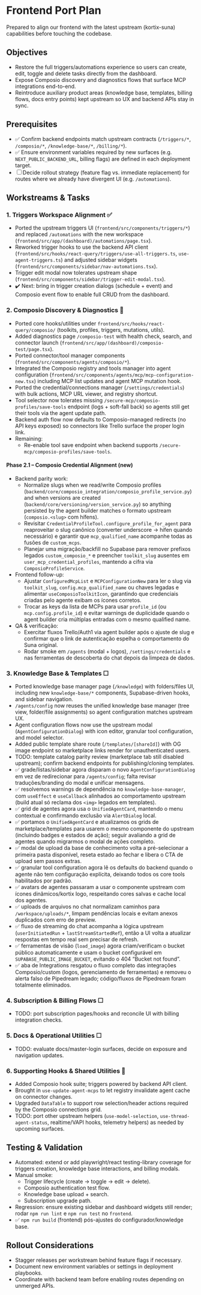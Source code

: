 # Frontend Port Plan

Prepared to align our frontend with the latest upstream (kortix-suna) capabilities before touching the codebase.

## Objectives
- Restore the full triggers/automations experience so users can create, edit, toggle and delete tasks directly from the dashboard.
- Expose Composio discovery and diagnostics flows that surface MCP integrations end-to-end.
- Reintroduce auxiliary product areas (knowledge base, templates, billing flows, docs entry points) kept upstream so UX and backend APIs stay in sync.

## Prerequisites
- ✅ Confirm backend endpoints match upstream contracts (`/triggers/*`, `/composio/*`, `/knowledge-base/*`, `/billing/*`).
- ✅ Ensure environment variables required by new surfaces (e.g. `NEXT_PUBLIC_BACKEND_URL`, billing flags) are defined in each deployment target.
- ☐ Decide rollout strategy (feature flag vs. immediate replacement) for routes where we already have divergent UI (e.g. `/automations`).

## Workstreams & Tasks

### 1. Triggers Workspace Alignment ✅
- Ported the upstream triggers UI (`frontend/src/components/triggers/*`) and replaced `/automations` with the new workspace (`frontend/src/app/(dashboard)/automations/page.tsx`).
- Reworked trigger hooks to use the backend API client (`frontend/src/hooks/react-query/triggers/use-all-triggers.ts`, `use-agent-triggers.ts`) and adjusted sidebar widgets (`frontend/src/components/sidebar/nav-automations.tsx`).
- Trigger edit modal now tolerates upstream shape (`frontend/src/components/sidebar/trigger-edit-modal.tsx`).
- ✔️ Next: bring in trigger creation dialogs (schedule + event) and Composio event flow to enable full CRUD from the dashboard.

### 2. Composio Discovery & Diagnostics 🚧
- Ported core hooks/utilities under `frontend/src/hooks/react-query/composio/` (toolkits, profiles, triggers, mutations, utils).
- Added diagnostics page `/composio-test` with health check, search, and connector launch (`frontend/src/app/(dashboard)/composio-test/page.tsx`).
- Ported connector/tool manager components (`frontend/src/components/agents/composio/*`).
- Integrated the Composio registry and tools manager into agent configuration (`frontend/src/components/agents/mcp/mcp-configuration-new.tsx`) including MCP list updates and agent MCP mutation hook.
- Ported the credential/connections manager (`/settings/credentials`) with bulk actions, MCP URL viewer, and registry shortcut.
- Tool selector now tolerates missing `/secure-mcp/composio-profiles/save-tools` endpoint (logs + soft-fall back) so agents still get their tools via the agent update path.
- Backend auth flow now defaults to Composio-managed redirects (no API keys exposed) so connectors like Trello surface the proper login link.
- Remaining:
  - Re-enable tool save endpoint when backend supports `/secure-mcp/composio-profiles/save-tools`.

#### Phase 2.1 – Composio Credential Alignment (new)
- Backend parity work:
  - Normalize slugs when we read/write Composio profiles (`backend/core/composio_integration/composio_profile_service.py`) and when versions are created (`backend/core/versioning/version_service.py`) so anything persisted by the agent builder matches o formato upstream (`composio.<slug>` com hífens).
  - Revisitar `CredentialProfileTool.configure_profile_for_agent` para reaproveitar o slug canônico (converter underscore → hífen quando necessário) e garantir que `mcp_qualified_name` acompanhe todas as fusões de `custom_mcps`.
  - Planejar uma migração/backfill no Supabase para remover prefixos legados `custom_composio_*` e preencher `toolkit_slug` ausentes em `user_mcp_credential_profiles`, mantendo a cifra via `ComposioProfileService`.
- Frontend follow-up:
  - Ajustar `ConfiguredMcpList` e `MCPConfigurationNew` para ler o slug via `toolkit_slug`, `config.mcp_qualified_name` ou chaves legadas e alimentar `useComposioToolkitIcon`, garantindo que credenciais criadas pelo agente exibam os ícones corretos.
  - Trocar as keys da lista de MCPs para usar `profile_id` (ou `mcp.config.profile_id`) e evitar warnings de duplicidade quando o agent builder cria múltiplas entradas com o mesmo qualified name.
- QA & verificação:
  - Exercitar fluxos Trello/Auth1 via agent builder após o ajuste de slug e confirmar que o link de autenticação espelha o comportamento do Suna original.
  - Rodar smoke em `/agents` (modal + logos), `/settings/credentials` e nas ferramentas de descoberta do chat depois da limpeza de dados.

### 3. Knowledge Base & Templates ☐
- Ported knowledge base manager page (`/knowledge`) with folders/files UI, including new `knowledge-base/*` components, Supabase-driven hooks, and sidebar navigation.
- `/agents/config` now reuses the unified knowledge base manager (tree view, folder/file assignments) so agent configuration matches upstream UX.
- Agent configuration flows now use the upstream modal (`AgentConfigurationDialog`) with icon editor, granular tool configuration, and model selector.
- Added public template share route (`/templates/[shareId]`) with OG image endpoint so marketplace links render for unauthenticated users.
- TODO: template catalog parity review (marketplace tab still disabled upstream); confirm backend endpoints for publishing/cloning templates.
- ✅ grade/listas/sidebar agora disparam o novo `AgentConfigurationDialog` em vez de redirecionar para `/agents/config`; falta revisar traduções/branding do modal e unificar mensagens.
- ✅ resolvemos warnings de dependência no `knowledge-base-manager`, com `useEffect` e `useCallback` alinhados ao comportamento upstream (build atual só reclama dos `<img>` legados em templates).
- ✅ grid de agentes agora usa o `UnifiedAgentCard`, mantendo o menu contextual e confirmando exclusão via `AlertDialog` local.
- ✅ portamos o `UnifiedAgentCard` e atualizamos os grids de marketplace/templates para usarem o mesmo componente do upstream (incluindo badges e estados de ação); seguir avaliando a grid de agentes quando migrarmos o modal de ações completo.
- ✅ modal de upload da base de conhecimento volta a pré-selecionar a primeira pasta disponível, reseta estado ao fechar e libera o CTA de upload sem passos extras.
- ✅ granular tool configuration agora lê os defaults do backend quando o agente não tem configuração explícita, deixando todos os core tools habilitados por padrão.
- ✅ avatars de agentes passaram a usar o componente upstream com ícones dinâmicos/kortix logo, respeitando cores salvas e cache local dos agentes.
- ✅ uploads de arquivos no chat normalizam caminhos para `/workspace/uploads/*`, limpam pendências locais e evitam anexos duplicados com erro de preview.
- ✅ fluxo de streaming do chat acompanha a lógica upstream (`userInitiatedRun` + `lastStreamStartedRef`), então a UI volta a atualizar respostas em tempo real sem precisar de refresh.
- ✅ ferramentas de visão (`load_image`) agora criam/verificam o bucket público automaticamente e usam o bucket configurável em `SUPABASE_PUBLIC_IMAGE_BUCKET`, evitando o 404 “Bucket not found”.
- ✅ aba de Integrations resgatou o fluxo completo das integrações Composio/custom (logos, gerenciamento de ferramentas) e removeu o alerta falso de Pipedream legado; código/fluxos de Pipedream foram totalmente eliminados.

### 4. Subscription & Billing Flows ☐
- TODO: port subscription pages/hooks and reconcile UI with billing integration checks.

### 5. Docs & Operational Utilities ☐
- TODO: evaluate docs/master-login surfaces, decide on exposure and navigation updates.

### 6. Supporting Hooks & Shared Utilities 🚧
- Added Composio hook suite; triggers powered by backend API client.
- Brought in `use-update-agent-mcps` to let registry invalidate agent cache on connector changes.
- Upgraded `DataTable` to support row selection/header actions required by the Composio connections grid.
- TODO: port other upstream helpers (`use-model-selection`, `use-thread-agent-status`, realtime/VAPI hooks, telemetry helpers) as needed by upcoming surfaces.

## Testing & Validation
- Automated: extend or add playwright/react testing-library coverage for triggers creation, knowledge base interactions, and billing modals.
- Manual smoke:
  - Trigger lifecycle (create → toggle → edit → delete).
  - Composio authentication test flow.
  - Knowledge base upload + search.
  - Subscription upgrade path.
- Regression: ensure existing sidebar and dashboard widgets still render; rodar `npm run lint` e `npm run test` no `frontend`.
- ✅ `npm run build` (frontend) pós-ajustes do configurador/knowledge base.

## Rollout Considerations
- Stagger releases per workstream behind feature flags if necessary.
- Document new environment variables or settings in deployment playbooks.
- Coordinate with backend team before enabling routes depending on unmerged APIs.

